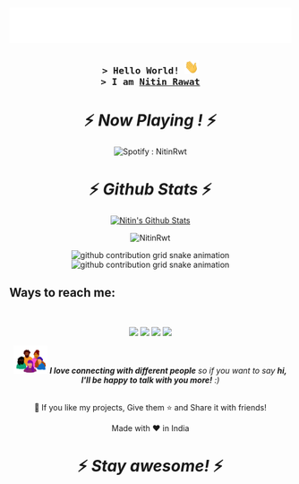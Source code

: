 <h1 align="center">
  <img src="https://raw.githubusercontent.com/LitNrawat/LitNrawat/master/assets/stalker.svg" alt="Nitin Rawat" />
</h1>
<h3 align="center">
        <samp>&gt; Hello World! <img src="https://github.com/LitNrawat/LitNrawat/blob/main/assets/wave.gif" alt="Wave gif" width="25px" height="25px"><br>
          &gt; I am <a href="https://nitinrwt.github.io/HDwalls/" target="_blank">Nitin Rawat</a>
        </samp>
</h3>

<h1 align='center'>⚡️<i> Now Playing ! </i>⚡️</h1>
<div align='center'>
  
![Spotify : NitinRwt](https://spotify-recently-played-readme.vercel.app/api?user=31yhbuia3m5aa5vkzebrgk7rujly&count=1&unique=true)
</div>
<h1 align='center'>⚡️<i> Github Stats </i>⚡️</h1>

  <div align="center">
    <a href="#"><img alt="Nitin's Github Stats" src="https://github-readme-stats.vercel.app/api?username=NitinRwT&show_icons=true&include_all_commits=true&count_private=true&theme=react&hide_border=true&bg_color=0D1117&title_color=708090&icon_color=708090" height="200"/></a>
<p align="center"><img src="https://komarev.com/ghpvc/?username=NitinRwt&label=Profile%20views&color=0e75b6&style=flat" alt="NitinRwt" /></p>
<div align="center">
 
![github contribution grid snake animation](https://raw.githubusercontent.com/NitinRwt/NitinRwt/output/github-contribution-grid-snake-sissa.svg#gh-dark-mode-only)
![github contribution grid snake animation](https://raw.githubusercontent.com/NitinRwt/NitinRwt/output/github-contribution-grid-snake-sissa-white.svg#gh-light-mode-only)
  
</div>
</div>

## Ways to reach me:

<br>
<p align="center">
<a target="_blank" href="https://t.me/OPPA_4_U"><img src="https://img.shields.io/badge/-Telegram-blue?style=for-the-badge&logo=telegram&logoColor=white"></img></a>
<a target="_blank" href="https://t.me/OPPA_4_U"><img src="https://img.shields.io/badge/-instagram-salmon?style=for-the-badge&logo=instagram&logoColor=white"></img></a>
<a target="_blank" href="https://youtube.in/akatsuki2066/"><img src="https://img.shields.io/badge/-Youtube-red?style=for-the-badge&logo=youtube&logoColor=white"></img></a>
<a target="_blank" href="mailto:nitinrawat@gmail.com"><img src="https://img.shields.io/badge/-Gmail-D14836?style=for-the-badge&logo=Gmail&logoColor=white"></img></a>
</p>  
<div align="center"><img src="https://github.com/SauRavRwT/SauRavRwT/blob/main/assets/friends.gif" width="60"> <em><b> I love connecting with different people</b> so if you want to say <b>hi, I'll be happy to talk with you more!</b> :)</em></div>
<br>
<p align="center">💙 If you like my projects, Give them ⭐ and Share it with friends!</p>
</p>
<p align="center">Made with ❤️ in India</p>

<h1 align='center'>⚡️<i> Stay awesome! </i>⚡️</h1>
